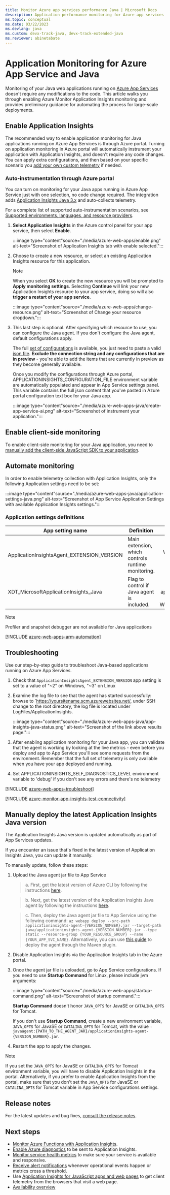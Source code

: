 ```yaml
---
title: Monitor Azure app services performance Java | Microsoft Docs
description: Application performance monitoring for Azure app services using Java. Chart load and response time, dependency information, and set alerts on performance.
ms.topic: conceptual
ms.date: 03/22/2023
ms.devlang: java
ms.custom: devx-track-java, devx-track-extended-java
ms.reviewer: abinetabate
---
```


# Application Monitoring for Azure App Service and Java

Monitoring of your Java web applications running on [Azure App Services](../../app-service/index.yml) doesn't require any modifications to the code. This article walks you through enabling Azure Monitor Application Insights monitoring and provides preliminary guidance for automating the process for large-scale deployments.

## Enable Application Insights

The recommended way to enable application monitoring for Java applications running on Azure App Services is through Azure portal.
Turning on application monitoring in Azure portal will automatically instrument your application with Application Insights, and doesn't require any code changes.
You can apply extra configurations, and then based on your specific scenario you [add your own custom telemetry](./opentelemetry-enable.md?tabs=java#modify-telemetry) if needed.

### Auto-instrumentation through Azure portal

You can turn on monitoring for your Java apps running in Azure App Service just with one selection, no code change required. The integration adds [Application Insights Java 3.x](./opentelemetry-enable.md?tabs=java) and auto-collects telemetry.

For a complete list of supported auto-instrumentation scenarios, see [Supported environments, languages, and resource providers](codeless-overview.md#supported-environments-languages-and-resource-providers).

1. **Select Application Insights** in the Azure control panel for your app service, then select **Enable**.

    :::image type="content"source="./media/azure-web-apps/enable.png" alt-text="Screenshot of Application Insights tab with enable selected."::: 

2. Choose to create a new resource, or select an existing Application Insights resource for this application.

    > [!NOTE]
    > When you select **OK** to create the new resource you will be prompted to **Apply monitoring settings**. Selecting **Continue** will link your new Application Insights resource to your app service, doing so will also **trigger a restart of your app service**. 

    :::image type="content"source="./media/azure-web-apps/change-resource.png" alt-text="Screenshot of Change your resource dropdown.":::

3. This last step is optional. After specifying which resource to use, you can configure the Java agent. If you don't configure the Java agent, default configurations apply.

    The full [set of configurations](./java-standalone-config.md) is available, you just need to paste a valid [json file](./java-standalone-config.md#an-example). **Exclude the connection string and any configurations that are in preview** - you're able to add the items that are currently in preview as they become generally available.

    Once you modify the configurations through Azure portal, APPLICATIONINSIGHTS_CONFIGURATION_FILE environment variable are automatically populated and appear in App Service settings panel. This variable contains the full json content that you've pasted in Azure portal configuration text box for your Java app. 

    :::image type="content"source="./media/azure-web-apps-java/create-app-service-ai.png" alt-text="Screenshot of instrument your application."::: 
    

## Enable client-side monitoring

To enable client-side monitoring for your Java application, you need to [manually add the client-side JavaScript SDK to your application](./javascript.md).

## Automate monitoring

In order to enable telemetry collection with Application Insights, only the following Application settings need to be set:

:::image type="content"source="./media/azure-web-apps-java/application-settings-java.png" alt-text="Screenshot of App Service Application Settings with available Application Insights settings.":::

### Application settings definitions

| App setting name | Definition | Value |
|------------------|------------|------:|
| ApplicationInsightsAgent_EXTENSION_VERSION | Main extension, which controls runtime monitoring. | `~2` in Windows or `~3` in Linux. |
| XDT_MicrosoftApplicationInsights_Java | Flag to control if Java agent is included. | 0 or 1 (only applicable in Windows). |

> [!NOTE]
> Profiler and snapshot debugger are not available for Java applications

[!INCLUDE [azure-web-apps-arm-automation](../../../includes/azure-monitor-app-insights-azure-web-apps-arm-automation.md)]

## Troubleshooting

Use our step-by-step guide to troubleshoot Java-based applications running on Azure App Services.

1. Check that `ApplicationInsightsAgent_EXTENSION_VERSION` app setting is set to a value of "~2" on Windows, "~3" on Linux
1. Examine the log file to see that the agent has started successfully: browse to `https://yoursitename.scm.azurewebsites.net/, under SSH change to the root directory, the log file is located under LogFiles/ApplicationInsights. 
  
    :::image type="content"source="./media/azure-web-apps-java/app-insights-java-status.png" alt-text="Screenshot of the link above results page."::: 

1. After enabling application monitoring for your Java app, you can validate that the agent is working by looking at the live metrics - even before you deploy and app to App Service you'll see some requests from the environment. Remember that the full set of telemetry is only available when you have your app deployed and running. 
1. Set APPLICATIONINSIGHTS_SELF_DIAGNOSTICS_LEVEL environment variable to 'debug' if you don't see any errors and there's no telemetry

[!INCLUDE [azure-web-apps-troubleshoot](../../../includes/azure-monitor-app-insights-azure-web-apps-troubleshoot.md)]

[!INCLUDE [azure-monitor-app-insights-test-connectivity](../../../includes/azure-monitor-app-insights-test-connectivity.md)]

## Manually deploy the latest Application Insights Java version

The Application Insights Java version is updated automatically as part of App Services updates.

If you encounter an issue that's fixed in the latest version of Application Insights Java, you can update it manually. 

To manually update, follow these steps:

1. Upload the Java agent jar file to App Service

    > a. First, get the latest version of Azure CLI by following the instructions [here](/cli/azure/install-azure-cli-windows?tabs=azure-cli).

    > b. Next, get the latest version of the Application Insights Java agent by following the instructions [here](./opentelemetry-enable.md?tabs=java).

    > c. Then, deploy the Java agent jar file to App Service using the following command: `az webapp deploy --src-path applicationinsights-agent-{VERSION_NUMBER}.jar --target-path java/applicationinsights-agent-{VERSION_NUMBER}.jar --type static --resource-group {YOUR_RESOURCE_GROUP} --name {YOUR_APP_SVC_NAME}`. Alternatively, you can use [this guide](../../app-service/quickstart-java.md?tabs=javase&pivots=platform-linux#3---configure-the-maven-plugin) to deploy the agent through the Maven plugin.

2. Disable Application Insights via the Application Insights tab in the Azure portal.

3. Once the agent jar file is uploaded, go to App Service configurations. If you
   need to use **Startup Command** for Linux, please include jvm arguments:

   :::image type="content"source="./media/azure-web-apps/startup-command.png" alt-text="Screenshot of startup command.":::
   
   **Startup Command** doesn't honor `JAVA_OPTS` for JavaSE or `CATALINA_OPTS` for Tomcat.

   If you don't use **Startup Command**, create a new environment variable, `JAVA_OPTS` for JavaSE or `CATALINA_OPTS` for Tomcat, with the value
   `-javaagent:{PATH_TO_THE_AGENT_JAR}/applicationinsights-agent-{VERSION_NUMBER}.jar`.

4. Restart the app to apply the changes.

> [!NOTE]
> If you set the `JAVA_OPTS` for JavaSE or `CATALINA_OPTS` for Tomcat environment variable, you will have to disable Application Insights in the portal. Alternatively, if you prefer to enable Application Insights from the portal, make sure that you don't set the `JAVA_OPTS` for JavaSE or `CATALINA_OPTS` for Tomcat variable in App Service configurations settings. 

## Release notes

For the latest updates and bug fixes, [consult the release notes](web-app-extension-release-notes.md).

## Next steps

* [Monitor Azure Functions with Application Insights](monitor-functions.md).
* [Enable Azure diagnostics](../agents/diagnostics-extension-to-application-insights.md) to be sent to Application Insights.
* [Monitor service health metrics](../data-platform.md) to make sure your service is available and responsive.
* [Receive alert notifications](../alerts/alerts-overview.md) whenever operational events happen or metrics cross a threshold.
* Use [Application Insights for JavaScript apps and web pages](javascript.md) to get client telemetry from the browsers that visit a web page.
* [Availability overview](availability-overview.md)
